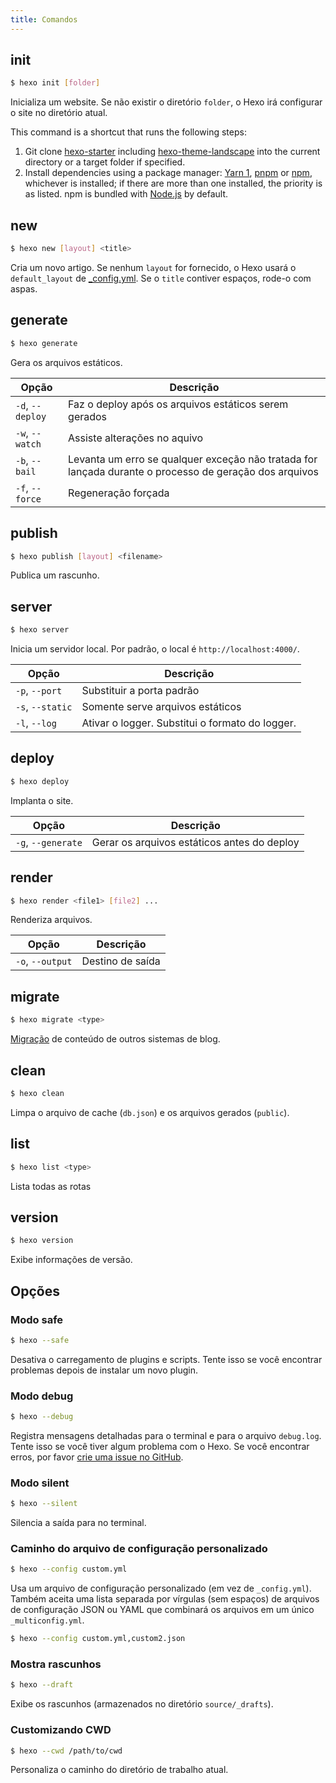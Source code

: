 ```yaml
---
title: Comandos
---
```


## init

``` bash
$ hexo init [folder]
```

Inicializa um website. Se não existir o diretório `folder`, o Hexo irá configurar o site no diretório atual.

This command is a shortcut that runs the following steps:

1. Git clone [hexo-starter](https://github.com/hexojs/hexo-starter) including [hexo-theme-landscape](https://github.com/hexojs/hexo-theme-landscape) into the current directory or a target folder if specified.
2. Install dependencies using a package manager: [Yarn 1](https://classic.yarnpkg.com/lang/en/), [pnpm](https://pnpm.js.org) or [npm](https://docs.npmjs.com/cli/install), whichever is installed; if there are more than one installed, the priority is as listed. npm is bundled with [Node.js](/docs/#Install-Node-js) by default.

## new

``` bash
$ hexo new [layout] <title>
```

Cria um novo artigo. Se nenhum `layout` for fornecido, o Hexo usará o `default_layout` de [_config.yml](configuration.html). Se o `title` contiver espaços, rode-o com aspas.

## generate

``` bash
$ hexo generate
```

Gera os arquivos estáticos.

Opção | Descrição
--- | ---
`-d`, `--deploy` | Faz o deploy após os arquivos estáticos serem gerados
`-w`, `--watch` | Assiste alterações no aquivo
`-b`, `--bail` | Levanta um erro se qualquer exceção não tratada for lançada durante o processo de geração dos arquivos
`-f`, `--force` | Regeneração forçada

## publish

``` bash
$ hexo publish [layout] <filename>
```

Publica um rascunho.

## server

``` bash
$ hexo server
```

Inicia um servidor local. Por padrão, o local é `http://localhost:4000/`.

Opção | Descrição
--- | ---
`-p`, `--port` | Substituir a porta padrão
`-s`, `--static` | Somente serve arquivos estáticos
`-l`, `--log` | Ativar o logger. Substitui o formato do logger.

## deploy

``` bash
$ hexo deploy
```

Implanta o site.

Opção | Descrição
--- | ---
`-g`, `--generate` | Gerar os arquivos estáticos antes do deploy

## render

``` bash
$ hexo render <file1> [file2] ...
```

Renderiza arquivos.

Opção | Descrição
--- | ---
`-o`, `--output` | Destino de saída

## migrate

``` bash
$ hexo migrate <type>
```

[Migração](migration.html) de conteúdo de outros sistemas de blog.

## clean

``` bash
$ hexo clean
```

Limpa o arquivo de cache (`db.json`) e os arquivos gerados (`public`).

## list

``` bash
$ hexo list <type>
```

Lista todas as rotas

## version

``` bash
$ hexo version
```

Exibe informações de versão.

## Opções

### Modo safe

``` bash
$ hexo --safe
```

Desativa o carregamento de plugins e scripts. Tente isso se você encontrar problemas depois de instalar um novo plugin.

### Modo debug

``` bash
$ hexo --debug
```

Registra mensagens detalhadas para o terminal e para o arquivo `debug.log`. Tente isso se você tiver algum problema com o Hexo. Se você encontrar erros, por favor [crie uma issue no GitHub](https://github.com/hexojs/hexo/issues/new).

### Modo silent

``` bash
$ hexo --silent
```

Silencia a saída para no terminal.

### Caminho do arquivo de configuração personalizado

``` bash
$ hexo --config custom.yml
```

Usa um arquivo de configuração personalizado (em vez de `_config.yml`). Também aceita uma lista separada por vírgulas (sem espaços) de arquivos de configuração JSON ou YAML que combinará os arquivos em um único `_multiconfig.yml`.

``` bash
$ hexo --config custom.yml,custom2.json
```

### Mostra rascunhos

``` bash
$ hexo --draft
```

Exibe os rascunhos (armazenados no diretório `source/_drafts`).

### Customizando CWD

``` bash
$ hexo --cwd /path/to/cwd
```

Personaliza o caminho do diretório de trabalho atual.
